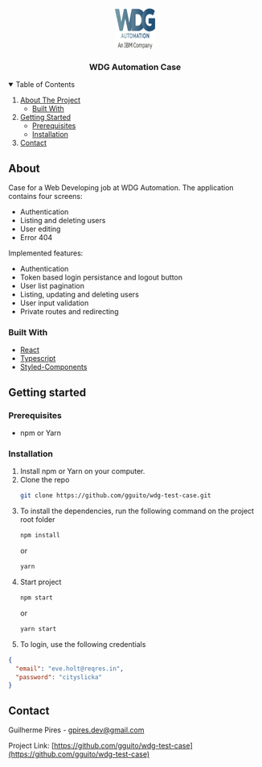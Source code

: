 <br />
<p align="center">
  <a href="https://github.com/gguito/wdg-test-case">
    <img src="assets/wdglogo.png" alt="Logo" width="80" height="80">
  </a>

  <h3 align="center">WDG Automation Case</h3>
</p>

<details open="open">
  <summary>Table of Contents</summary>
  <ol>
    <li>
      <a href="#about">About The Project</a>
      <ul>
        <li><a href="#built-with">Built With</a></li>
      </ul>
    </li>
    <li>
      <a href="#getting-started">Getting Started</a>
      <ul>
        <li><a href="#prerequisites">Prerequisites</a></li>
        <li><a href="#installation">Installation</a></li>
      </ul>
    </li>
    <li><a href="#contact">Contact</a></li>
  </ol>
</details>

## About

Case for a
 Web Developing job at WDG Automation. The application contains four screens:
* Authentication
* Listing and deleting users
* User editing
* Error 404

Implemented features:
* Authentication
* Token based login persistance and logout button
* User list pagination
* Listing, updating and deleting users
* User input validation
* Private routes and redirecting

### Built With

* [React](https://reactjs.org)
* [Typescript](https://www.typescriptlang.org)
* [Styled-Components](https://styled-components.com)

## Getting started

### Prerequisites

* npm or Yarn

### Installation

1. Install npm or Yarn on your computer.
2. Clone the repo
   ```sh
   git clone https://github.com/gguito/wdg-test-case.git
   ```
3. To install the dependencies, run the following command on the project root folder
   ```sh
   npm install
   ```
   or
   ```sh
   yarn
   ```
4. Start project
   ```sh
   npm start
   ```
   or
   ```sh
   yarn start
   ```
5. To login, use the following credentials
  ```json
  {
    "email": "eve.holt@reqres.in",
    "password": "cityslicka"
  }
  ```

## Contact

Guilherme Pires - gpires.dev@gmail.com

Project Link: [https://github.com/gguito/wdg-test-case](https://github.com/gguito/wdg-test-case)

